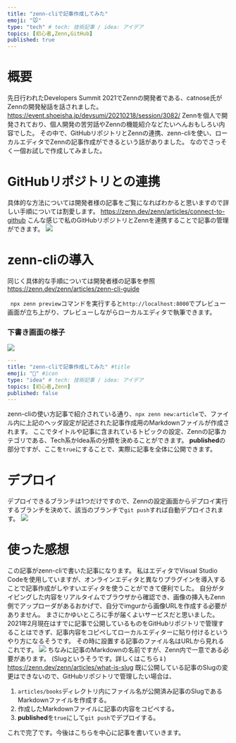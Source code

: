```yaml
---
title: "zenn-cliで記事作成してみた"
emoji: "🐭"
type: "tech" # tech: 技術記事 / idea: アイデア
topics: [初心者,Zenn,GitHub]
published: true
---
```

# 概要
先日行われたDevelopers Summit 2021でZennの開発者である、catnose氏がZennの開発秘話を話されました。
https://event.shoeisha.jp/devsumi/20210218/session/3082/
Zennを個人で開発されており、個人開発の苦労話やZennの機能紹介などたいへんおもしろい内容でした。
その中で、GitHubリポジトリとZennの連携、zenn-cliを使い、ローカルエディタでZennの記事作成ができるという話がありました。
なのでさっそく一個お試しで作成してみました。

# GitHubリポジトリとの連携
具体的な方法については開発者様の記事をご覧になればわかると思いますので詳しい手順については割愛します。
https://zenn.dev/zenn/articles/connect-to-github
こんな感じで私のGitHubリポジトリとZennを連携することで記事の管理ができます。
![](https://storage.googleapis.com/zenn-user-upload/no78w5u2tf85f0vjed3i1183uf7z)

# zenn-cliの導入
同じく具体的な手順については開発者様の記事を参照
https://zenn.dev/zenn/articles/zenn-cli-guide

` npx zenn preview`コマンドを実行すると`http://localhost:8000`でプレビュー画面が立ち上がり、プレビューしながらローカルエディタで執筆できます。

### 下書き画面の様子
![](https://storage.googleapis.com/zenn-user-upload/vvj51qf1nkj3vbcq6z08cuz6x2ji)

```yaml
---
title: "zenn-cliで記事作成してみた" #title
emoji: "🐁" #icon
type: "idea" # tech: 技術記事 / idea: アイデア
topics: [初心者,Zenn]
published: false
---
```

zenn-cliの使い方記事で紹介されている通り、`npx zenn new:article`で、ファイル内に上記のヘッダ設定が記述された記事作成用のMarkdownファイルが作成されます。
ここでタイトルや記事に含まれているトピックの設定、Zennの記事カテゴリである、Tech系かIdea系の分類を決めることができます。
**published**の部分ですが、ここを`true`にすることで、実際に記事を全体に公開できます。

# デプロイ
デプロイできるブランチは1つだけですので、Zennの設定画面からデプロイ実行するブランチを決めて、該当のブランチで`git push`すれば自動デプロイされます。
![](https://storage.googleapis.com/zenn-user-upload/vc06ql2xnwo5n9tcgi2qbk4a9i1e)

# 使った感想
この記事がzenn-cliで書いた記事になります。
私はエディタでVisual Studio Codeを使用していますが、オンラインエディタと異なりプラグインを導入することで記事作成がしやすいエディタを使うことができて便利でした。
自分がタイピングした内容をリアルタイムでブラウザから確認でき、画像の挿入もZenn側でアップローダがあるおかげで、自分でimgurから画像URLを作成する必要がありません。
まさにかゆいところに手が届くよいサービスだと思いました。
2021年2月現在はすでに記事で公開しているものをGitHubリポジトリで管理することはできず、記事内容をコピペしてローカルエディターに貼り付けるというやり方になるそうです。
その時に設置する記事のファイル名はURLから見れるこれです。
![](https://storage.googleapis.com/zenn-user-upload/bbgts9c54qos0cehtvipvlwelpyl)
ちなみに記事のMarkdownの名前ですが、Zenn内で一意である必要があります。
(Slugというそうです。詳しくはこちら⇓)
https://zenn.dev/zenn/articles/what-is-slug
既に公開している記事のSlugの変更はできないので、GitHubリポジトリで管理したい場合は、

1. `articles/books`ディレクトリ内にファイル名が公開済み記事のSlugであるMarkdownファイルを作成する。
2. 作成したMarkdownファイルに記事の内容をコピペする。
3. **published**を`true`にして`git push`でデプロイする。

これで完了です。今後はこちらを中心に記事を書いていきます。